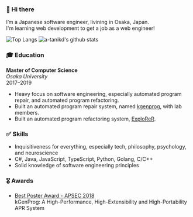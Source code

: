 ### 👋 Hi there

I’m a Japanese software engineer, livining in Osaka, Japan.  
I'm learning web development to get a job as a web engineer!

![Top Langs](https://github-readme-stats.vercel.app/api/top-langs/?username=a-tanikd&hide=css)
![a-tanikd's github stats](https://github-readme-stats.vercel.app/api?username=a-tanikd&show_icons=true&count_private=true&line_height=40)

### 🎓 Education
**Master of Computer Science**  
_Osaka University_  
2017–2019

- Heavy focus on software engineering, especially automated program repair, and automated program refactoring.
- Built an automated program repair system, named [kgenprog](https://github.com/kusumotolab/kgenprog), with lab members.
- Built an automated program refactoring system, [ExploReR](https://github.com/a-tanikd/explorer).

### ✅ Skills
- Inquisitiveness for everything, especially tech, philosophy, psychology, and neuroscience
- C#, Java, JavaScript, TypeScript, Python, Golang, C/C++
- Solid knowledge of software engineering principles

### 🎖 Awards
- [Best Poster Award - APSEC 2018](http://www.apsec2018.org/)  
kGenProg: A High-Performance, High-Extensibility and High-Portability APR System
